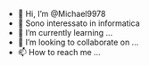 - 👋 Hi, I’m @Michael9978
- 👀 Sono interessato in informatica
- 🌱 I’m currently learning ...
- 💞️ I’m looking to collaborate on ...
- 📫 How to reach me ...

<!---
Michael9978/Michael9978 is a ✨ special ✨ repository because its `README.md` (this file) appears on your GitHub profile.
You can click the Preview link to take a look at your changes.
--->

